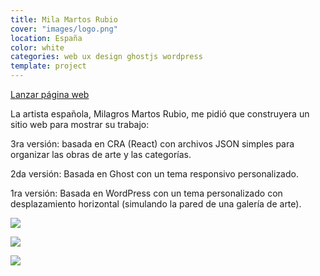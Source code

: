 ```yaml
---
title: Mila Martos Rubio
cover: "images/logo.png"
location: España
color: white
categories: web ux design ghostjs wordpress
template: project
---
```


<p class="align-center">
<a class="btn external" role="button" href="http://martosrubio.com" target="_blank">Lanzar página web</a>
</p>

La artista española, Milagros Martos Rubio, me pidió que construyera un sitio web para mostrar su trabajo:

3ra versión: basada en CRA (React) con archivos JSON simples para organizar las obras de arte y las categorías.

2da versión: Basada en Ghost con un tema responsivo personalizado.

1ra versión: Basada en WordPress con un tema personalizado con desplazamiento horizontal (simulando la pared de una galería de arte).

![](/work/martosrubio/images/0.png)

![](/work/martosrubio/images/1.jpg)

![](/work/martosrubio/images/2.jpg)
